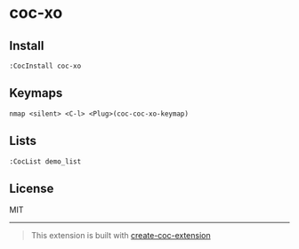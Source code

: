 # coc-xo



## Install

`:CocInstall coc-xo`

## Keymaps

`nmap <silent> <C-l> <Plug>(coc-coc-xo-keymap)`

## Lists

`:CocList demo_list`

## License

MIT

---

> This extension is built with [create-coc-extension](https://github.com/fannheyward/create-coc-extension)
